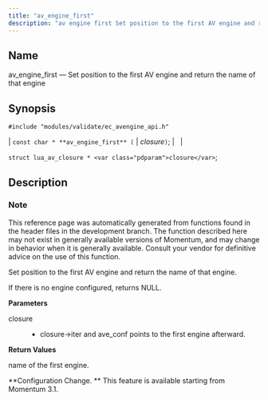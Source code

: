 ```yaml
---
title: "av_engine_first"
description: "av engine first Set position to the first AV engine and return the name of that engine const char av engine first closure struct lua av closure closure This reference page was automatically generated from functions found in the header files in the development branch The function described here may..."
---
```


<a name="apis.av_engine_first"></a> 
## Name

av_engine_first — Set position to the first AV engine and return the name of that engine

## Synopsis

`#include "modules/validate/ec_avengine_api.h"`

| `const char * **av_engine_first** (` | <var class="pdparam">closure</var>`)`; |   |

`struct lua_av_closure * <var class="pdparam">closure</var>`;<a name="idp46911744"></a> 
## Description

### Note

This reference page was automatically generated from functions found in the header files in the development branch. The function described here may not exist in generally available versions of Momentum, and may change in behavior when it is generally available. Consult your vendor for definitive advice on the use of this function.

Set position to the first AV engine and return the name of that engine.

If there is no engine configured, returns NULL.

**<a name="idp46915152"></a> Parameters**

<dl class="variablelist">

<dt>closure</dt>

<dd>

- closure->iter and ave_conf points to the first engine afterward.

</dd>

</dl>

**<a name="idp46918224"></a> Return Values**

name of the first engine.

**Configuration Change. ** This feature is available starting from Momentum 3.1.